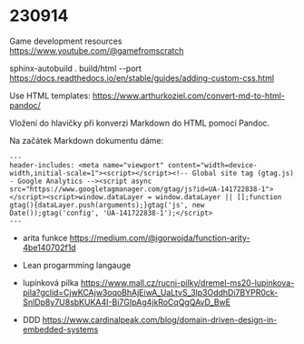 # 230914

Game development resources <https://www.youtube.com/@gamefromscratch>

sphinx-autobuild . build/html --port <port>
<https://docs.readthedocs.io/en/stable/guides/adding-custom-css.html>

Use HTML templates: <https://www.arthurkoziel.com/convert-md-to-html-pandoc/>

Vložení do hlavičky při konverzi Markdown do HTML pomocí Pandoc.

Na začátek Markdown dokumentu dáme:

```shell
---
header-includes: <meta name="viewport" content="width=device-width,initial-scale=1"><script></script><!-- Global site tag (gtag.js) - Google Analytics --><script async src="https://www.googletagmanager.com/gtag/js?id=UA-141722838-1"></script><script>window.dataLayer = window.dataLayer || [];function gtag(){dataLayer.push(arguments);}gtag('js', new Date());gtag('config', 'UA-141722838-1');</script>
---
```

- arita funkce <https://medium.com/@igorwojda/function-arity-4be140702f1d>
- Lean progarmming langauge


- lupínková pilka https://www.mall.cz/rucni-pilky/dremel-ms20-lupinkova-pila?gclid=CjwKCAjw3oqoBhAjEiwA_UaLtvS_3lp3OddhDi7BYPR0ck-SnlDp8y7U8sbKUKA4I-Bi7GIpAg4jkRoCqQgQAvD_BwE

- DDD https://www.cardinalpeak.com/blog/domain-driven-design-in-embedded-systems